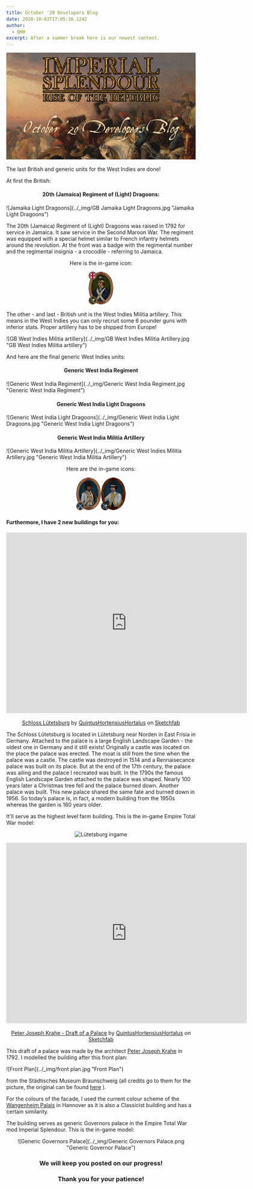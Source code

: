 ```yaml
---
title: October '20 Developers Blog
date: 2020-10-03T17:05:16.124Z
author:
  - QHH
excerpt: After a summer break here is our newest content.
---
```

<center>

![Preview pic](../_img/preview-october-20-blog.png "Preview pic")

</center>

The last British and generic units for the West Indies are done! 

At first the British:

#### <center>20th (Jamaica) Regiment of (Light) Dragoons:</center>

![Jamaika Light Dragoons](../_img/GB Jamaika Light Dragoons.jpg "Jamaika Light Dragoons")

The 20th (Jamaica) Regiment of (Light) Dragoons was raised in 1792 for service in Jamaica. It saw service in the Second Maroon War. The regiment was equipped with a special helmet similar to French infantry helmets around the revolution. At the front was a badge with the regimental number and the regimental insignia - a crocodile - referring to Jamaica.

<center>Here is the in-game icon:

![Jamaika Light Dragoons Icon](../_img/britain_late_20th_light_dragoons.png "Jamaika Light Dragoons Icon")

</center>

The other - and last - British unit is the West Indies Militia artillery. This means in the West Indies you can only recruit some 6 pounder guns with inferior stats. Proper artillery has to be shipped from Europe!

![GB West Indies Militia artillery](../_img/GB West Indies Militia Artillery.jpg "GB West Indies Militia artillery")

And here are the final generic West Indies units:

#### <center>Generic West India Regiment</center>

![Generic West India Regiment](../_img/Generic West India Regiment.jpg "Generic West India Regiment")

#### <center>Generic West India Light Dragoons</center>

![Generic West India Light Dragoons](../_img/Generic West India Light Dragoons.jpg "Generic West India Light Dragoons")

#### <center>Generic West India Militia Artillery</center>

![Generic West India Militia Artillery](../_img/Generic West Indies Militia Artillery.jpg "Generic West India Militia Artillery")

<center>Here are the in-game icons:

![Generic West Indies2](../_img/generic_west_indies_units.png "Generic West Indies2")

</center>

#### Furthermore, I have 2 new buildings for you:

<center>
<div class="sketchfab-embed-wrapper">
    <iframe title="A 3D model" width="640" height="480" src="https://sketchfab.com/models/654ebe09e62b4cd890029af3150c429b/embed?autostart=0&amp;ui_controls=1&amp;ui_infos=1&amp;ui_inspector=1&amp;ui_stop=1&amp;ui_watermark=1&amp;ui_watermark_link=1" frameborder="0" allow="autoplay; fullscreen; vr" mozallowfullscreen="true" webkitallowfullscreen="true"></iframe>
</div>

[Schloss Lütetsburg](https://sketchfab.com/3d-models/schloss-lutetsburg-654ebe09e62b4cd890029af3150c429b) by [QuintusHortensiusHortalus](https://sketchfab.com/QuintusHortensiusHortalus) on [Sketchfab](https://sketchfab.com)

</center>

The Schloss Lütetsburg is located in Lütetsburg near Norden in East Frisia in Germany. Attached to the palace is a large English Landscape Garden - the oldest one in Germany and it still exists! Originally a castle was located on the place the palace was erected. The moat is still from the time when the palace was a castle. The castle was destroyed in 1514 and a Rennaisecance palace was built on its place. But at the end of the 17th century, the palace was ailing and the palace I recreated was built. In the 1790s the famous English Landscape Garden attached to the palace was shaped. Nearly 100 years later a Christmas tree fell and the palace burned down. Another palace was built. This new palace shared the same fate and burned down in 1956. So today’s palace is, in fact, a modern building from the 1950s whereas the garden is 160 years older.

It'll serve as the highest level farm building.  This is the in-game Empire Total War model:

<center>

![Lütetsburg ingame](../_img/lütetsburg.png "Lütetsburg ingame")

<div class="sketchfab-embed-wrapper">
    <iframe title="A 3D model" width="640" height="480" src="https://sketchfab.com/models/ee662d148fff46d9b8e8f180fbf82210/embed?autostart=0&amp;ui_controls=1&amp;ui_infos=1&amp;ui_inspector=1&amp;ui_stop=1&amp;ui_watermark=1&amp;ui_watermark_link=1" frameborder="0" allow="autoplay; fullscreen; vr" mozallowfullscreen="true" webkitallowfullscreen="true"></iframe>
</div>

[Peter Joseph Krahe - Draft of a Palace](https://sketchfab.com/3d-models/peter-joseph-krahe-draft-of-a-palace-ee662d148fff46d9b8e8f180fbf82210) by [QuintusHortensiusHortalus](https://sketchfab.com/QuintusHortensiusHortalus) on [Sketchfab](https://sketchfab.com)

</center>

This draft of a palace was made by the architect [Peter Joseph Krahe](https://en.wikipedia.org/wiki/Peter_Joseph_Krahe) in 1792. I modelled the building after this front plan:

![Front Plan](../_img/front plan.jpg "Front Plan")

from the Städtisches Museum Braunschweig (all credits go to them for the picture, the original can be found [here](https://kulturerbe.niedersachsen.de/objekt/record_kuniweb_414322/1/LOG_0000/#record_kuniweb_414322) ).

For the colours of the facade, I used the current colour scheme of the [Wangenheim Palais](https://de.wikipedia.org/wiki/Wangenheimpalais) in Hannover as it is also a Classicist building and has a certain similarity.

The building serves as generic Governors palace in the Empire Total War mod Imperial Splendour. This is the in-game model:

<center>

![Generic Governors Palace](../_img/Generic Governors Palace.png "Generic Governor Palace")

### We will keep you posted on our progress!

### Thank you for your patience!

</center>